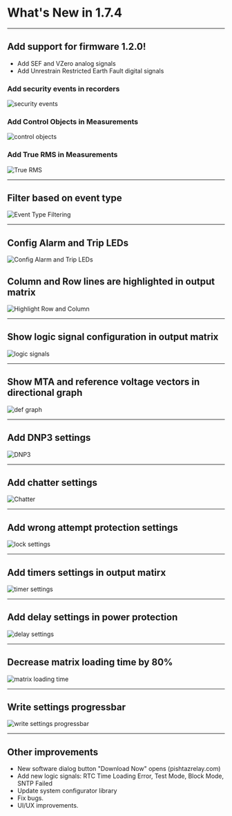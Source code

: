 # What's New in 1.7.4

---

## Add support for firmware 1.2.0!

- Add SEF and VZero analog signals
- Add Unrestrain Restricted Earth Fault digital signals

### Add security events in recorders
![security events](../../images/release-notes/v1.7.4/security-events.jpg)

### Add Control Objects in Measurements
![control objects](../../images/release-notes/v1.7.4/control-objects.jpg)

### Add True RMS in Measurements
![True RMS](../../images/release-notes/v1.7.4/true-rms.jpg)

---

## Filter based on event type 
![Event Type Filtering](../../images/release-notes/v1.7.4/event-type-filter.png)

---

## Config Alarm and Trip LEDs 
![Config Alarm and Trip LEDs](../../images/release-notes/v1.7.4/alarm-tirp-leds.png)

## Column and Row lines are highlighted in output matrix 
![Highlight Row and Column](../../images/release-notes/v1.7.4/highlight-row-column.png)

---

## Show logic signal configuration in output matrix 
![logic signals](../../images/release-notes/v1.7.4/logic-matrix.png)

---

## Show MTA and reference voltage vectors in directional graph
![def graph](../../images/release-notes/v1.7.4/def-graph.png)

---

## Add DNP3 settings
![DNP3](../../images/release-notes/v1.7.4/dnp3.png)

---

## Add chatter settings
![Chatter](../../images/release-notes/v1.7.4/chatter.png)

---

## Add wrong attempt protection settings 
![lock settings](../../images/release-notes/v1.7.4/password-settings.png)

---

## Add timers settings in output matirx 
![timer settings](../../images/release-notes/v1.7.4/timer-settings.png)

---

## Add delay settings in power protection  
![delay settings](../../images/release-notes/v1.7.4/delay-settings.png)

---

## Decrease matrix loading time by 80%  
![matrix loading time](../../images/release-notes/v1.7.4/matrix-loading-time.png)

---

## Write settings progressbar
![write settings progressbar](../../images/release-notes/v1.7.4/write-settings-progress.jpg)

---

## Other improvements
- New software dialog button "Download Now" opens (pishtazrelay.com)
- Add new logic signals: RTC Time Loading Error, Test Mode, Block Mode, SNTP Failed
- Update system configurator library
- Fix bugs.
- UI/UX improvements.